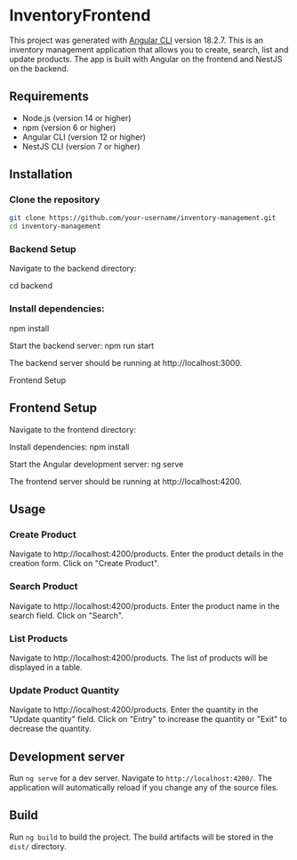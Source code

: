 # InventoryFrontend

This project was generated with [Angular CLI](https://github.com/angular/angular-cli) version 18.2.7.
This is an inventory management application that allows you to create, search, list and update products. The app is built with Angular on the frontend and NestJS on the backend.

## Requirements

- Node.js (version 14 or higher)
- npm (version 6 or higher)
- Angular CLI (version 12 or higher)
- NestJS CLI (version 7 or higher)

## Installation

### Clone the repository

```bash
git clone https://github.com/your-username/inventory-management.git
cd inventory-management
``` 

### Backend Setup
Navigate to the backend directory:

cd backend

### Install dependencies:

npm install

Start the backend server:
npm run start

The backend server should be running at http://localhost:3000.

Frontend Setup

## Frontend Setup
Navigate to the frontend directory:

Install dependencies:
npm install

Start the Angular development server:
ng serve

The frontend server should be running at http://localhost:4200.

## Usage

### Create Product
Navigate to http://localhost:4200/products.
Enter the product details in the creation form.
Click on "Create Product".

### Search Product
Navigate to http://localhost:4200/products.
Enter the product name in the search field.
Click on "Search".

### List Products
Navigate to http://localhost:4200/products.
The list of products will be displayed in a table.

### Update Product Quantity
Navigate to http://localhost:4200/products.
Enter the quantity in the "Update quantity" field.
Click on "Entry" to increase the quantity or "Exit" to decrease the quantity.

## Development server

Run `ng serve` for a dev server. Navigate to `http://localhost:4200/`. The application will automatically reload if you change any of the source files.

## Build

Run `ng build` to build the project. The build artifacts will be stored in the `dist/` directory.

